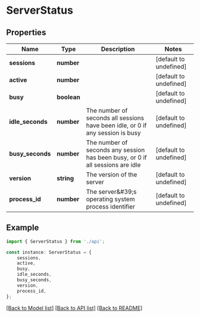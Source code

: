 # ServerStatus


## Properties

Name | Type | Description | Notes
------------ | ------------- | ------------- | -------------
**sessions** | **number** |  | [default to undefined]
**active** | **number** |  | [default to undefined]
**busy** | **boolean** |  | [default to undefined]
**idle_seconds** | **number** | The number of seconds all sessions have been idle, or 0 if any session is busy | [default to undefined]
**busy_seconds** | **number** | The number of seconds any session has been busy, or 0 if all sessions are idle | [default to undefined]
**version** | **string** | The version of the server | [default to undefined]
**process_id** | **number** | The server\&#39;s operating system process identifier | [default to undefined]

## Example

```typescript
import { ServerStatus } from './api';

const instance: ServerStatus = {
    sessions,
    active,
    busy,
    idle_seconds,
    busy_seconds,
    version,
    process_id,
};
```

[[Back to Model list]](../README.md#documentation-for-models) [[Back to API list]](../README.md#documentation-for-api-endpoints) [[Back to README]](../README.md)

